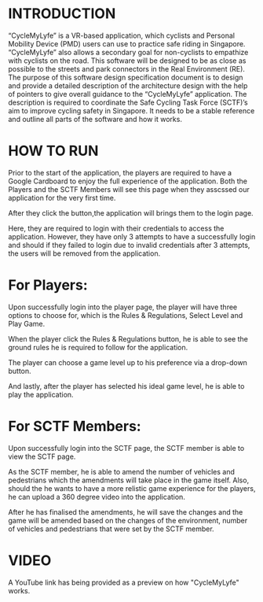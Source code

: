 # INTRODUCTION
“CycleMyLyfe” is a VR-based application, which cyclists and Personal Mobility Device (PMD) users can use to practice safe riding in Singapore. “CycleMyLyfe” also allows a secondary goal for non-cyclists to empathize with cyclists on the road. This software will be designed to be as close as possible to the streets and park connectors in the Real Environment (RE).
The purpose of this software design specification document is to design and provide a detailed description of the architecture design with the help of pointers to give overall guidance to the “CycleMyLyfe” application.
The description is required to coordinate the Safe Cycling Task Force (SCTF)’s aim to improve cycling safety in Singapore. It needs to be a stable reference and outline all parts of the software and how it works.

# HOW TO RUN 
Prior to the start of the application, the players are required to have a Google Cardboard to enjoy the full experience of the application.
Both the Players and the SCTF Members will see this page when they asscssed our application for the very first time.



After they click the button,the application will brings them to the login page.



Here, they are required to login with their credentials to access the application. However,  they have only 3 attempts to have a successfully login and should if they failed to login due to invalid credentials after 3 attempts, the users will be removed from the application.

# For Players:
Upon successfully login into the player page, the player will have three options to choose for, which is the Rules & Regulations, Select Level and Play Game.


When the player click the Rules & Regulations button, he is able to see the ground rules he is required to follow for the application.


The player can choose a game level up to his preference via a drop-down button. 


And lastly, after the player has selected his ideal game level, he is able to play the application.

# For SCTF Members:
Upon successfully login into the SCTF page, the SCTF member is able to view the SCTF page.


As the SCTF member, he is able to amend the number of vehicles and pedestrians which the amendments will take place in the game itself. Also, should the he wants to have a more relistic game experience for the players, he can upload a 360 degree video into the application.


After he has finalised the amendments, he will save the changes and the game will be amended based on the changes of the environment, number of vehicles and pedestrians that were set by the SCTF member.

# VIDEO
 A YouTube link has being provided as a preview on how "CycleMyLyfe" works.

